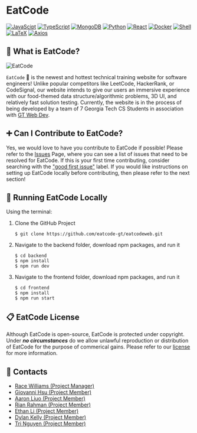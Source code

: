 # EatCode
[![JavaScipt](https://img.shields.io/badge/JavaScript-F7DF1E?style=for-the-badge&logo=javascript&logoColor=white)]()
[![TypeScript](https://img.shields.io/badge/TypeScript-3178C6?style=for-the-badge&logo=typescript&logoColor=white)]()
[![MongoDB](https://img.shields.io/badge/MongoDB-47A248?style=for-the-badge&logo=MongoDB&logoColor=white)]()
[![Python](https://img.shields.io/badge/Python-3776AB?style=for-the-badge&logo=python&logoColor=white)]()
[![React](https://img.shields.io/badge/React-61DAFB?style=for-the-badge&logo=react&logoColor=white)]()
[![Docker](https://img.shields.io/badge/Docker-2496ED?style=for-the-badge&logo=docker&logoColor=white)]()
[![Shell](https://img.shields.io/badge/Shell-5391FE?style=for-the-badge&logo=powershell&logoColor=white)]()
[![LaTeX](https://img.shields.io/badge/LaTeX-008080?style=for-the-badge&logo=latex&logoColor=white)]()
[![Axios](https://img.shields.io/badge/Axios-5A29E4?style=for-the-badge&logo=axios&logoColor=white)]()

## 🌟 What is EatCode?

![EatCode](https://i.imgur.com/cUdgL3r.png)

`EatCode` 🍖 is the newest and hottest technical training website for software engineers! Unlike popular competitors like LeetCode, HackerRank, or CodeSignal, our website intends to give our users an immersive experience with our food-themed data structure/algorithmic problems, 3D UI, and relatively fast solution testing. Currently, the website is in the process of being developed by a team of 7 Georgia Tech CS Students in association with [GT Web Dev](https://discord.gg/MzuR4N8kzV).

## ➕ Can I Contribute to EatCode?
Yes, we would love to have you contribute to EatCode if possible! Please refer to the [Issues](https://github.com/eatcode-gt/eatcodeweb/issues) Page, where you can see a list of issues that need to be resolved for EatCode. If this is your first time contributing, consider searching with the ["good first issue"](https://github.com/eatcode-gt/eatcodeweb/issues?q=is%3Aissue+is%3Aopen+label%3A%22good+first+issue%22) label. If you would like instructions on setting up EatCode locally before contributing, then please refer to the next section!

## 🏃 Running EatCode Locally

Using the terminal:

1. Clone the GitHub Project
   ```
   $ git clone https://github.com/eatcode-gt/eatcodeweb.git
   ```
2. Navigate to the backend folder, download npm packages, and run it
   ```
   $ cd backend
   $ npm install
   $ npm run dev
   ```
3. Navigate to the frontend folder, download npm packages, and run it
   ```
   $ cd frontend
   $ npm install
   $ npm run start
   ```

## 📋 EatCode License

Although EatCode is open-source, EatCode is protected under copyright. Under __*no circumstances*__ do we allow unlawful reproduction or distribution of EatCode for the purpose of commerical gains. Please refer to our [license](https://github.com/eatcode-gt/eatcodeweb/blob/main/license.md) for more information.

## 🤝 Contacts
- [Race Williams (Project Manager)](https://github.com/r4c3)
- [Giovanni Hsu (Project Member)](https://github.com/Giovanni1014)
- [Aaron Liuo (Project Member)](https://github.com/aaronliuo)
- [Rian Rahman (Project Member)](https://github.com/RiRah123)
- [Ethan Li (Project Member)](https://github.com/EthanLi1360)
- [Dylan Kelly (Project Member)](https://github.com/dylankelly04)
- [Tri Nguyen (Project Member)](https://github.com/hongtri11)
